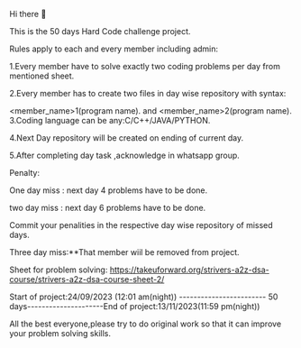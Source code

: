 Hi there 👋

This is the 50 days Hard Code challenge project.

Rules apply to each and every member including admin:

1.Every member have to solve exactly two coding problems per day from mentioned sheet.

2.Every member has to create two files in day wise repository with syntax:

 <member_name>1(program name).<fileextension>  and <member_name>2(program name).<fileextension>
3.Coding language can be any:C/C++/JAVA/PYTHON.

4.Next Day repository will be created on ending of current day.

5.After completing day task ,acknowledge in whatsapp group.

Penalty:

One day miss : next day 4 problems have to be done.

two day miss : next day 6 problems have to be done.

Commit your penalities in the respective day wise repository of missed days.

Three day miss:**That member wiil be removed from project.

Sheet for problem solving: https://takeuforward.org/strivers-a2z-dsa-course/strivers-a2z-dsa-course-sheet-2/

Start of project:24/09/2023 (12:01 am(night)) ------------------------ 50 days---------------------End of project:13/11/2023(11:59 pm(night))

All the best everyone,please try to do original work so that it can improve your problem solving skills.
